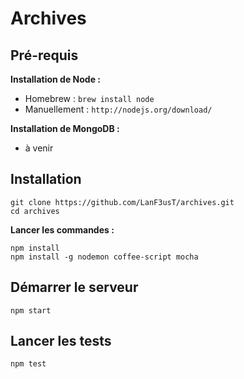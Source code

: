 # Archives

## Pré-requis

**Installation de Node :**

  - Homebrew : `brew install node`
  - Manuellement : `http://nodejs.org/download/`

**Installation de MongoDB :**

  - à venir

## Installation

    git clone https://github.com/LanF3usT/archives.git
    cd archives

**Lancer les commandes :**

    npm install
    npm install -g nodemon coffee-script mocha

## Démarrer le serveur

    npm start

## Lancer les tests

    npm test
